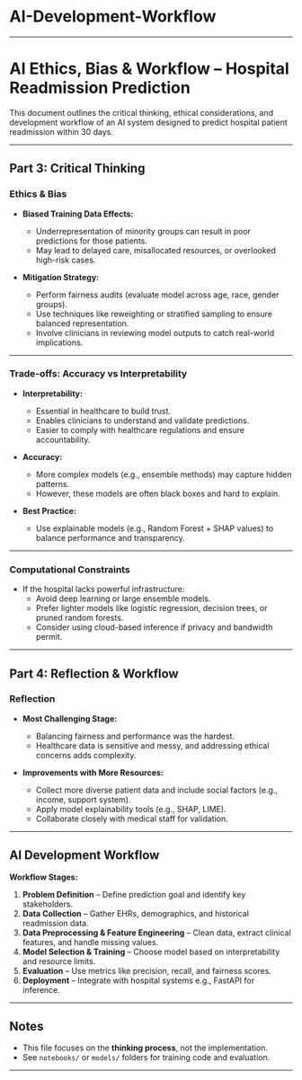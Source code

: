 # AI-Development-Workflow


--------------------------------------

# AI Ethics, Bias & Workflow – Hospital Readmission Prediction

This document outlines the critical thinking, ethical considerations, and development workflow of an AI system designed to predict hospital patient readmission within 30 days.

---

## Part 3: Critical Thinking

### Ethics & Bias

- **Biased Training Data Effects:**
  - Underrepresentation of minority groups can result in poor predictions for those patients.
  - May lead to delayed care, misallocated resources, or overlooked high-risk cases.

- **Mitigation Strategy:**
  - Perform fairness audits (evaluate model across age, race, gender groups).
  - Use techniques like reweighting or stratified sampling to ensure balanced representation.
  - Involve clinicians in reviewing model outputs to catch real-world implications.

---

### Trade-offs: Accuracy vs Interpretability

- **Interpretability:**
  - Essential in healthcare to build trust.
  - Enables clinicians to understand and validate predictions.
  - Easier to comply with healthcare regulations and ensure accountability.

- **Accuracy:**
  - More complex models (e.g., ensemble methods) may capture hidden patterns.
  - However, these models are often black boxes and hard to explain.

- **Best Practice:**
  - Use explainable models (e.g., Random Forest + SHAP values) to balance performance and transparency.

---

### Computational Constraints

- If the hospital lacks powerful infrastructure:
  - Avoid deep learning or large ensemble models.
  - Prefer lighter models like logistic regression, decision trees, or pruned random forests.
  - Consider using cloud-based inference if privacy and bandwidth permit.

---

## Part 4: Reflection & Workflow

### Reflection

- **Most Challenging Stage:**
  - Balancing fairness and performance was the hardest.
  - Healthcare data is sensitive and messy, and addressing ethical concerns adds complexity.

- **Improvements with More Resources:**
  - Collect more diverse patient data and include social factors (e.g., income, support system).
  - Apply model explainability tools (e.g., SHAP, LIME).
  - Collaborate closely with medical staff for validation.

---

## AI Development Workflow

**Workflow Stages:**

1. **Problem Definition** – Define prediction goal and identify key stakeholders.
2. **Data Collection** – Gather EHRs, demographics, and historical readmission data.
3. **Data Preprocessing & Feature Engineering** – Clean data, extract clinical features, and handle missing values.
4. **Model Selection & Training** – Choose model based on interpretability and resource limits.
5. **Evaluation** – Use metrics like precision, recall, and fairness scores.
6. **Deployment** – Integrate with hospital systems e.g., FastAPI for inference.

---

## Notes

- This file focuses on the **thinking process**, not the implementation.
- See `notebooks/` or `models/` folders for training code and evaluation.

---
